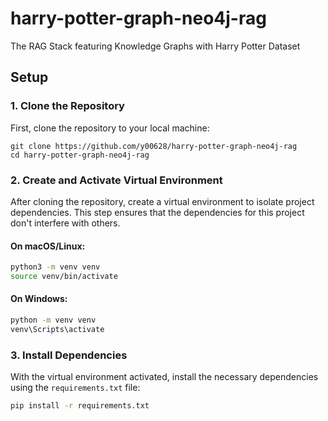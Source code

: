 # harry-potter-graph-neo4j-rag
 The RAG Stack featuring Knowledge Graphs with Harry Potter Dataset

## Setup
### 1. Clone the Repository
First, clone the repository to your local machine:

```
git clone https://github.com/y00628/harry-potter-graph-neo4j-rag
cd harry-potter-graph-neo4j-rag
```
### 2. Create and Activate Virtual Environment
After cloning the repository, create a virtual environment to isolate project dependencies. This step ensures that the dependencies for this project don't interfere with others.

#### On macOS/Linux:

```bash
python3 -m venv venv
source venv/bin/activate
```

#### On Windows:

```bash
python -m venv venv
venv\Scripts\activate
```

### 3. Install Dependencies
With the virtual environment activated, install the necessary dependencies using the `requirements.txt` file:

```bash
pip install -r requirements.txt
```
